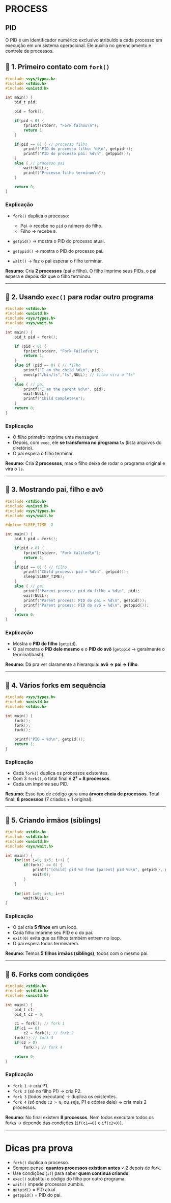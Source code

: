 # PROCESS 

## PID
O PID é um identificador numérico exclusivo atribuído a cada processo em execução em um sistema operacional. Ele auxilia no gerenciamento e controle de processos.

## 🔹 1. Primeiro contato com `fork()`

```c
#include <sys/types.h>
#include <stdio.h>
#include <unistd.h>

int main() {
    pid_t pid;

    pid = fork();

    if(pid < 0) {
        fprintf(stderr, "Fork falhou\n");
        return 1;
    }

    if(pid == 0) { // processo filho
        printf("PID do processo filho: %d\n", getpid());
        printf("PID do processo pai: %d\n", getppid());
    }
    else { // processo pai
        wait(NULL);
        printf("Processo filho terminou\n");
    }

    return 0;
}
```

### Explicação

* `fork()` duplica o processo:

  * Pai → recebe no `pid` o número do filho.
  * Filho → recebe `0`.
* `getpid()` → mostra o PID do processo atual.
* `getppid()` → mostra o PID do processo pai.
* `wait()` → faz o pai esperar o filho terminar.

**Resumo**:
Cria **2 processos** (pai e filho).
O filho imprime seus PIDs, o pai espera e depois diz que o filho terminou.

---

## 🔹 2. Usando `exec()` para rodar outro programa

```c
#include <stdio.h>
#include <unistd.h>
#include <sys/types.h>
#include <sys/wait.h>

int main() {
    pid_t pid = fork();

    if (pid < 0) {
        fprintf(stderr, "Fork Failed\n");
        return 1;
    }
    else if (pid == 0) { // filho
        printf("I am the child %d\n", pid);
        execlp("/bin/ls","ls",NULL); // filho vira o "ls"
    }
    else { // pai
        printf("I am the parent %d\n", pid);
        wait(NULL);
        printf("Child Complete\n");
    }
    return 0;
}
```

### Explicação

* O filho primeiro imprime uma mensagem.
* Depois, com `exec`, ele **se transforma no programa `ls`** (lista arquivos do diretório).
* O pai espera o filho terminar.

**Resumo**:
Cria **2 processos**, mas o filho deixa de rodar o programa original e vira o `ls`.

---

## 🔹 3. Mostrando pai, filho e avô

```c
#include <stdio.h>
#include <unistd.h>
#include <sys/types.h>
#include <sys/wait.h>

#define SLEEP_TIME  2

int main() {
    pid_t pid = fork();

    if(pid < 0) {
        fprintf(stderr, "Fork faliled\n");
        return 1;
    }
    if(pid == 0) { // filho
        printf("Child process: pid = %d\n", getpid());
        sleep(SLEEP_TIME);
    }
    else { // pai
        printf("Parent process: pid do filho = %d\n", pid);
        wait(NULL);
        printf("Parent process: PID do pai = %d\n", getpid());
        printf("Parent process: PID do avô = %d\n", getppid());
    }
    return 0;
}
```

### Explicação

* Mostra o **PID do filho** (`getpid`).
* O pai mostra o **PID dele mesmo** e o **PID do avô** (`getppid` → geralmente o terminal/bash).

**Resumo**:
Dá pra ver claramente a hierarquia: **avô → pai → filho**.

---

## 🔹 4. Vários forks em sequência

```c
#include <sys/types.h>
#include <unistd.h>
#include <stdio.h>

int main() {
    fork();
    fork();
    fork();

    printf("PID = %d\n", getpid());
    return 1;
}
```

### Explicação

* Cada `fork()` duplica os processos existentes.
* Com 3 `fork()`, o total final é **2³ = 8 processos**.
* Cada um imprime seu PID.

**Resumo**:
Esse tipo de código gera uma **árvore cheia de processos**.
Total final: **8 processos** (7 criados + 1 original).

---

## 🔹 5. Criando irmãos (siblings)

```c
#include <stdio.h>
#include <stdlib.h>
#include <unistd.h>
#include <sys/wait.h>

int main() {
    for(int i=0; i<5; i++) { 
        if(fork() == 0) {
            printf("[child] pid %d from [parent] pid %d\n", getpid(), getppid());
            exit(0);
        }
    }
    
    for(int i=0; i<5; i++) 
        wait(NULL);
}
```

### Explicação

* O pai cria **5 filhos** em um loop.
* Cada filho imprime seu PID e o do pai.
* `exit(0)` evita que os filhos também entrem no loop.
* O pai espera todos terminarem.

**Resumo**:
Temos **5 filhos irmãos (siblings)**, todos com o mesmo pai.

---

## 🔹 6. Forks com condições

```c
#include <stdio.h>
#include <stdlib.h>
#include <unistd.h>

int main() {
    pid_t c1;
    pid_t c2 = 0;

    c1 = fork(); // fork 1
    if(c1 == 0)
        c2 = fork(); // fork 2
    fork(); // fork 3
    if(c2 > 0)
        fork(); // fork 4

    return 0;
}
```

### Explicação

* `fork 1` → cria P1.
* `fork 2` (só no filho P1) → cria P2.
* `fork 3` (todos executam) → duplica os existentes.
* `fork 4` (só onde `c2 > 0`, ou seja, P1 e cópias dele) → cria mais 2 processos.

**Resumo**:
No final existem **8 processos**.
Nem todos executam todos os forks → depende das condições (`if(c1==0)` e `if(c2>0)`).

---

# Dicas pra prova

* `fork()` duplica o processo.
* Sempre pense: **quantos processos existiam antes** × 2 depois do fork.
* Use condições (`if`) para saber **quem continua criando**.
* `exec()` substitui o código do filho por outro programa.
* `wait()` impede processos zumbis.
* `getpid()` = PID atual.
* `getppid()` = PID do pai.
